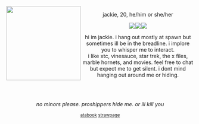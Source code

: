 <img src="https://files.catbox.moe/xrovfd.png" align="left" width="200px"/>
<p align="center">jackie, 20, he/him or she/her</p>
<p align="center"><img src="https://foolsparadise.neocities.org/graphics/Illustration5.png"/><img src="https://foolsparadise.neocities.org/graphics/i%20hate%20msuic.png"/><img src="https://foolsparadise.neocities.org/graphics/w0z420.png"/></p>
<p align="center">hi im jackie. i hang out mostly at spawn but sometimes ill be in the breadline. i implore you to whisper me to interact.<br>i like xtc, vinesauce, star trek, the x files, marble hornets, and movies. feel free to chat but expect me to get silent. i dont mind hanging out around me or hiding.</p><br><br>
<p align="center"><i>no minors please. proshippers hide me. or ill kill you</i></p>
<p align="center"><sub><a href="https://foolsparadise.atabook.org/">atabook</a> <a href="https://psunspot.straw.page">strawpage</a></sub></p>


